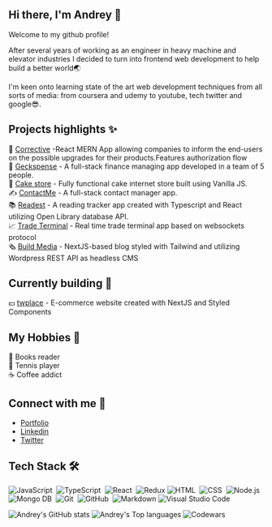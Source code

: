 ## Hi there, I'm Andrey 👋

Welcome to my github profile!

After several years of working as an engineer in heavy machine and elevator industries I decided to turn into frontend web development to help build a better world:earth_asia:

I'm keen onto learning state of the art web development techniques from all sorts of media: from coursera and udemy to youtube, tech twitter and google:sunglasses:. 

## Projects highlights :sparkles:
:toolbox: [Corrective](https://github.com/BabkinAV/Corrective/) -React MERN App allowing companies to inform the end-users on the possible upgrades for their products.Features authorization flow<br/>
:bank: [Geckspense](https://github.com/chingu-voyages/v37-geckos-team-07) - A full-stack finance managing app developed in a team of 5 people.<br/>
:doughnut: [Cake store](https://github.com/chingu-voyages/v24-toucans-team-01) - Fully functional cake internet store built using Vanilla JS.<br/>
:writing_hand: [ContactMe](https://github.com/BabkinAV/contactme) - A full-stack contact manager app.<br/>
:books: [Readest](https://github.com/BabkinAV/readest) - A reading tracker app created with Typescript and React utilizing Open Library database API.<br/>
:chart_with_upwards_trend: [Trade Terminal](https://github.com/BabkinAV/terminal-fe) - Real time trade terminal app based on websockets protocol<br/>
:newspaper_roll: [Build Media](https://github.com/BabkinAV/build-media) - NextJS-based blog styled with Tailwind and utilizing Wordpress REST API as headless CMS

## Currently building :construction:
 :dollar: [twplace](https://github.com/BabkinAV/twplace) - E-commerce website created with NextJS and Styled Components



## My Hobbies :balloon:
:orange_book: Books reader <br/>
:tennis: Tennis player <br/>
:coffee: Coffee addict 

## Connect with me :thought_balloon:
- [Portfolio](http://andreybabkin.com/) <br/>
- [Linkedin](https://www.linkedin.com/in/andrey-babkin-b0761682/) <br/>
- [Twitter](https://twitter.com/BabkinAndrey56) <br/>

## Tech Stack  🛠 &nbsp;
![JavaScript](https://img.shields.io/badge/-JavaScript-05122A?style=flat&logo=javascript)&nbsp;
![TypeScript](https://img.shields.io/badge/-Typescript-05122A?logo=typescript&logoColor=3178C6)&nbsp;
![React](https://img.shields.io/badge/-React-05122A?style=flat&logo=react)&nbsp;
![Redux](https://img.shields.io/badge/redux-%23593d88.svg?style=flat&logo=redux)
![HTML](https://img.shields.io/badge/-HTML-05122A?style=flat&logo=HTML5)&nbsp;
![CSS](https://img.shields.io/badge/-CSS-05122A?style=flat&logo=CSS3&logoColor=1572B6)&nbsp;
![Node.js](https://img.shields.io/badge/-Node.js-05122A?style=flat&logo=node.js)&nbsp;
![Mongo DB](https://img.shields.io/badge/-MongoDB-05122A?style=flat&logo=mongodb)&nbsp;
![Git](https://img.shields.io/badge/-Git-05122A?style=flat&logo=git)&nbsp;
![GitHub](https://img.shields.io/badge/-GitHub-05122A?style=flat&logo=github)&nbsp;
![Markdown](https://img.shields.io/badge/-Markdown-05122A?style=flat&logo=markdown)
![Visual Studio Code](https://img.shields.io/badge/-Visual%20Studio%20Code-05122A?style=flat&logo=visual-studio-code&logoColor=007ACC)&nbsp;



![Andrey's GitHub stats](https://github-readme-stats.vercel.app/api?username=babkinav&show_icons=true&count_private=true&theme=merko)
![Andrey's Top languages](https://github-readme-stats.vercel.app/api/top-langs/?username=babkinav&count_private=true&theme=tokyonight)
![Codewars](https://github.r2v.ch/codewars?user=babkinav&stroke=%23BB432C)


